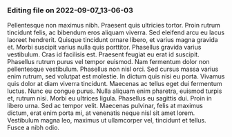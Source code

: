 

### Editing file on 2022-09-07_13-06-03

Pellentesque non maximus nibh. Praesent quis ultricies tortor. Proin rutrum tincidunt felis, ac bibendum eros aliquam viverra. Sed eleifend arcu eu lacus laoreet hendrerit. Quisque tincidunt ornare libero, et varius magna gravida et. Morbi suscipit varius nulla quis porttitor. Phasellus gravida varius vestibulum. Cras id facilisis est. Praesent feugiat eu erat id suscipit.
Phasellus rutrum purus vel tempor euismod. Nam fermentum dolor non pellentesque vestibulum. Phasellus non nisl orci. Sed cursus massa varius enim rutrum, sed volutpat est molestie. In dictum quis nisi eu porta. Vivamus quis dolor at diam viverra tincidunt. Maecenas ac tellus eget dui fermentum luctus. Nunc eu congue purus. Nulla aliquam enim pharetra, euismod turpis et, rutrum nisi. Morbi eu ultrices ligula. Phasellus eu sagittis dui. Proin in libero urna. Sed ac tempor velit. Maecenas pulvinar, felis at maximus dictum, erat enim porta mi, at venenatis neque nisl sit amet lorem. Vestibulum magna leo, maximus ut ullamcorper vel, tincidunt et tellus. Fusce a nibh odio.


